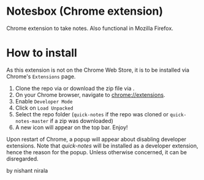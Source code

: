 # Notesbox (Chrome extension)
Chrome extension to take notes. Also functional in Mozilla Firefox.

# How to install
As this extension is not on the Chrome Web Store, it is to be installed via Chrome's `Extensions` page.
1. Clone the repo via  or download the zip file via .
2. On your Chrome browser, navigate to <ins>chrome://extensions</ins>.
3. Enable `Developer Mode`
4. Click on `Load Unpacked`
5. Select the repo folder (`quick-notes` if the repo was cloned or `quick-notes-master` if a zip was downloaded)
6. A new icon will appear on the top bar. Enjoy!

Upon restart of Chrome, a popup will appear about disabling developer extensions. Note that *quick-notes* will be installed as a developer extension, hence the reason for the popup. Unless otherwise concerned, it can be disregarded.

by nishant nirala


